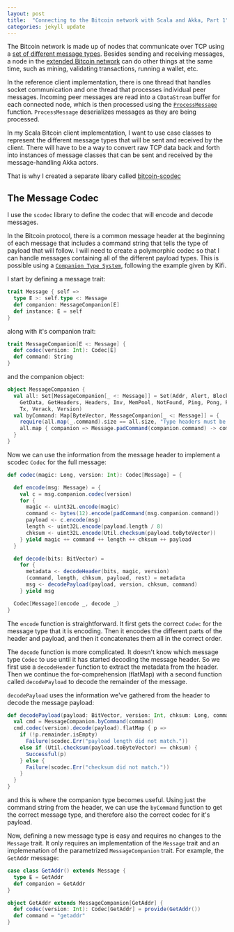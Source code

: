 ```yaml
---
layout: post
title:  "Connecting to the Bitcoin network with Scala and Akka, Part 1"
categories: jekyll update
---
```

The Bitcoin network is made up of nodes that communicate over TCP using a [set of different message types][bitcoin-protocol]. Besides sending and receiving messages, a node in the [extended Bitcoin network][extended-network] can do other things at the same time, such as mining, validating transactions, running a wallet, etc.

In the reference client implementation, there is one thread that handles socket communication and one thread that processes individual peer messages. Incoming peer messages are read into a `CDataStream` buffer for each connected node, which is then processed using the [`ProcessMessage`][process-message] function. `ProcessMessage` deserializes messages as they are being processed.

In my Scala Bitcoin client implementation, I want to use case classes to represent the different message types that will be sent and received by the client. There will have to be a way to convert raw TCP data back and forth into instances of message classes that can be sent and received by the message-handling Akka actors.

That is why I created a separate libary called [bitcoin-scodec][bitcoin-scodec]

## The Message Codec

I use the `scodec` library to define the codec that will encode and decode messages.

In the Bitcoin protocol, there is a common message header at the beginning of each message that includes a command string that tells the type of payload that will follow. I will need to create a polymorphic codec so that I can handle messages containing all of the different payload types. This is possible using a [`Companion Type System`][companion-type], following the example given by Kifi.

I start by defining a message trait:

```scala
trait Message { self =>
  type E >: self.type <: Message
  def companion: MessageCompanion[E]
  def instance: E = self
}
```

along with it's companion trait:

```scala
trait MessageCompanion[E <: Message] {
  def codec(version: Int): Codec[E]
  def command: String
}
```

and the companion object:

```scala
object MessageCompanion {
  val all: Set[MessageCompanion[_ <: Message]] = Set(Addr, Alert, Block, GetAddr, GetBlocks,
    GetData, GetHeaders, Headers, Inv, MemPool, NotFound, Ping, Pong, Reject,
    Tx, Verack, Version)
  val byCommand: Map[ByteVector, MessageCompanion[_ <: Message]] = {
    require(all.map(_.command).size == all.size, "Type headers must be unique.")
    all.map { companion => Message.padCommand(companion.command) -> companion }.toMap
  }
}
```


Now we can use the information from the message header to implement a scodec `Codec` for the full message:

```scala
def codec(magic: Long, version: Int): Codec[Message] = {

  def encode(msg: Message) = {
    val c = msg.companion.codec(version)
    for {
      magic <- uint32L.encode(magic)
      command <- bytes(12).encode(padCommand(msg.companion.command))
      payload <- c.encode(msg)
      length <- uint32L.encode(payload.length / 8)
      chksum <- uint32L.encode(Util.checksum(payload.toByteVector))
    } yield magic ++ command ++ length ++ chksum ++ payload
  }

  def decode(bits: BitVector) =
    for {
      metadata <- decodeHeader(bits, magic, version)
      (command, length, chksum, payload, rest) = metadata
      msg <- decodePayload(payload, version, chksum, command)
    } yield msg

  Codec[Message](encode _, decode _)
}
```

The `encode` function is straightforward. It first gets the correct `Codec` for the message type that it is encoding. Then it encodes the different parts of the header and payload, and then it concatenates them all in the correct order.

The `decode` function is more complicated. It doesn't know which message type `Codec` to use until it has started decoding the message header. So we first use a `decodeHeader` function to extract the metadata from the header. Then we continue the for-comprehension (flatMap) with a second function called `decodePayload` to decode the remainder of the message.

`decodePayload` uses the information we've gathered from the header to decode the message payload:

```scala
def decodePayload(payload: BitVector, version: Int, chksum: Long, command: ByteVector) = {
  val cmd = MessageCompanion.byCommand(command)
  cmd.codec(version).decode(payload).flatMap { p =>
    if (!p.remainder.isEmpty)
      Failure(scodec.Err("payload length did not match."))
    else if (Util.checksum(payload.toByteVector) == chksum) {
      Successful(p)
    } else {
      Failure(scodec.Err("checksum did not match."))
    }
  }
}
```

and this is where the companion type becomes useful. Using just the command string from the header, we can use the `byCommand` function to get the correct message type, and therefore also the correct codec for it's payload.

Now, defining a new message type is easy and requires no changes to the `Message` trait. It only requires an implementation of the `Message` trait and an implemenation of the parametrized `MessageCompanion` trait. For example, the `GetAddr` message:

```scala
case class GetAddr() extends Message {
  type E = GetAddr
  def companion = GetAddr
}

object GetAddr extends MessageCompanion[GetAddr] {
  def codec(version: Int): Codec[GetAddr] = provide(GetAddr())
  def command = "getaddr"
}
```


[bitcoin-protocol]: https://en.bitcoin.it/wiki/Protocol_documentation
[extended-network]: https://github.com/aantonop/bitcoinbook/blob/develop/ch06.asciidoc#the-extended-bitcoin-network
[process-message]:  https://github.com/bitcoin/bitcoin/blob/afb0ccaf9c9e4e8fac7db3564c4e19c9218c6b03/src/main.cpp#L3848
[companion-type]:   http://eng.kifi.com/reflections-on-companion-type-systems/
[bitcoin-scodec]:   https://github.com/yzernik/bitcoin-scodec
